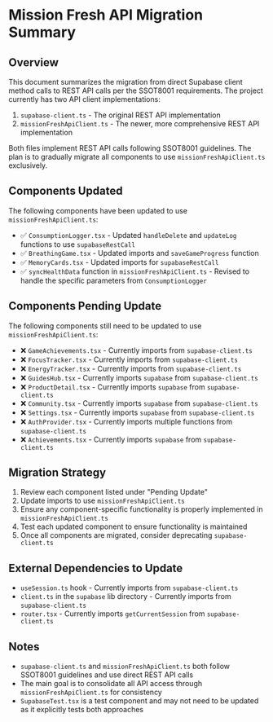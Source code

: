 # Mission Fresh API Migration Summary

## Overview

This document summarizes the migration from direct Supabase client method calls to REST API calls per the SSOT8001 requirements. The project currently has two API client implementations:

1. `supabase-client.ts` - The original REST API implementation
2. `missionFreshApiClient.ts` - The newer, more comprehensive REST API implementation

Both files implement REST API calls following SSOT8001 guidelines. The plan is to gradually migrate all components to use `missionFreshApiClient.ts` exclusively.

## Components Updated

The following components have been updated to use `missionFreshApiClient.ts`:

- ✅ `ConsumptionLogger.tsx` - Updated `handleDelete` and `updateLog` functions to use `supabaseRestCall`
- ✅ `BreathingGame.tsx` - Updated imports and `saveGameProgress` function
- ✅ `MemoryCards.tsx` - Updated imports for `supabaseRestCall`
- ✅ `syncHealthData` function in `missionFreshApiClient.ts` - Revised to handle the specific parameters from `ConsumptionLogger`

## Components Pending Update

The following components still need to be updated to use `missionFreshApiClient.ts`:

- ❌ `GameAchievements.tsx` - Currently imports from `supabase-client.ts`
- ❌ `FocusTracker.tsx` - Currently imports from `supabase-client.ts`
- ❌ `EnergyTracker.tsx` - Currently imports from `supabase-client.ts`
- ❌ `GuidesHub.tsx` - Currently imports `supabase` from `supabase-client.ts`
- ❌ `ProductDetail.tsx` - Currently imports `supabase` from `supabase-client.ts`
- ❌ `Community.tsx` - Currently imports `supabase` from `supabase-client.ts`
- ❌ `Settings.tsx` - Currently imports `supabase` from `supabase-client.ts`
- ❌ `AuthProvider.tsx` - Currently imports multiple functions from `supabase-client.ts`
- ❌ `Achievements.tsx` - Currently imports `supabase` from `supabase-client.ts`

## Migration Strategy

1. Review each component listed under "Pending Update"
2. Update imports to use `missionFreshApiClient.ts`
3. Ensure any component-specific functionality is properly implemented in `missionFreshApiClient.ts`
4. Test each updated component to ensure functionality is maintained
5. Once all components are migrated, consider deprecating `supabase-client.ts`

## External Dependencies to Update

- `useSession.ts` hook - Currently imports from `supabase-client.ts`
- `client.ts` in the `supabase` lib directory - Currently imports from `supabase-client.ts`
- `router.tsx` - Currently imports `getCurrentSession` from `supabase-client.ts`

## Notes

- `supabase-client.ts` and `missionFreshApiClient.ts` both follow SSOT8001 guidelines and use direct REST API calls
- The main goal is to consolidate all API access through `missionFreshApiClient.ts` for consistency
- `SupabaseTest.tsx` is a test component and may not need to be updated as it explicitly tests both approaches 